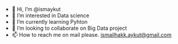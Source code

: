 - 👋 Hi, I’m @ismaykut
- 👀 I’m interested in Data science
- 🌱 I’m currently learning Pyhton
- 💞️ I’m looking to collaborate on Big Data project
- 📫 How to reach me on mail please. ismailhakk.aykut@gmail.com

<!---
ismaykut/ismaykut is a ✨ special ✨ repository because its `README.md` (this file) appears on your GitHub profile.
You can click the Preview link to take a look at your changes.
--->
